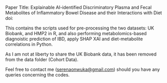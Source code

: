 Paper Title: Explainable AI-identified Discriminatory Plasma and Fecal Metabolites of Inflammatory Bowel Disease and their Interactions with Diet
doi:

This contains the scripts used for pre-processing the two datasets: UK Biobank, and HMP2 in R, and also performing metabolomics-based diagnoistic prediction of IBD, apply SHAP XAI and diet-metabolite correlations in Python.

As I am not at liberty to share the UK Biobank data, it has been removed from the data folder (Cohort Data).

Feel free to contact me (serenaonwuka@gmail.com) should you have any queries concerning the codes.

